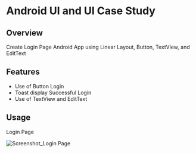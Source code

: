 # Android UI and UI Case Study

## Overview
Create Login Page Android App using Linear Layout, Button, TextView, and EditText

## Features
- Use of Button Login
- Toast display Successful Login
- Use of TextView and EditText

## Usage
Login Page

![Screenshot_Login Page](https://user-images.githubusercontent.com/56164259/68088233-646aa580-fe8f-11e9-8735-e5fb469e8642.png)


